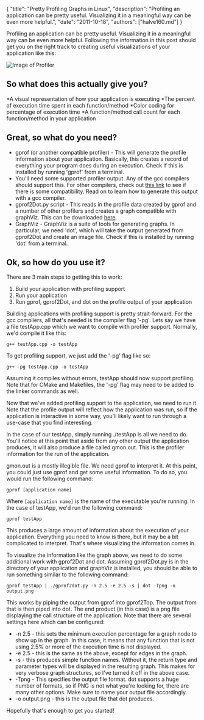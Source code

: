 {
	"title": "Pretty Profiling Graphs in Linux",
	"description": "Profiling an application can be pretty useful. Visualizing it in a meaningful way can be even more helpful.",
	"date": "2011-10-18",
	"authors": ["halve160.md"]
}

Profiling an application can be pretty useful. Visualizing it in a meaningful way can be even more helpful. Following the information in this post should get you on the right track to creating useful visualizations of your application like this:

![Image of Profiler](example.jpg "Profiler Example")

So what does this actually give you?
-----------
*A visual representation of how your application is executing
*The percent of execution time spent in each function/method
*Color coding for percentage of execution time
*A function/method call count for each function/method in your application

Great, so what do you need?
-----------
* gprof (or another compatible profiler) - This will generate the profile information about your application. Basically, this creates a record of everything your program does during an execution. Check if this is installed by running 'gprof' from a terminal.
* You'll need some supported profiler output. Any of the gcc compilers should support this. For other compilers, check out [this link](http://code.google.com/p/jrfonseca/wiki/Gprof2Dot#Examples) to see if there is some compatibility. Read on to learn how to generate this output with a gcc compiler.
* gprof2Dot.py script - This reads in the profile data created by gprof and a number of other profilers and creates a graph compatible with graphViz. This can be downloaded [here](http://code.google.com/p/jrfonseca/wiki/Gprof2Dot#Download).
* GraphViz - GraphViz is a suite of tools for generating graphs. In particular, we need 'dot', which will take the output generated from gprof2Dot and create an image file. Check if this is installed by running 'dot' from a terminal.

Ok, so how do you use it?
-----------

There are 3 main steps to getting this to work:
1. Build your application with profiling support
2. Run your application
3. Run gprof, gprof2Dot, and dot on the profile output of your application

Building applications with profiling support is pretty strait-forward. For the gcc compilers, all that's needed is the compiler flag '-pg'. Lets say we have a file testApp.cpp which we want to compile with profiler support. Normally, we'd compile it like this:
```
g++ testApp.cpp -o testApp
```
To get profiling support, we just add the '-pg' flag like so:
```
g++ -pg testApp.cpp -o testApp
```
Assuming it compiles without errors, testApp should now support profiling. Note that for CMake and Makefiles, the '-pg' flag may need to be added to the linker commands as well.

Now that we've added profiling support to the application, we need to run it. Note that the profile output will reflect how the application was run, so if the application is interactive in some way, you'll likely want to run through a use-case that you find interesting.

In the case of our testApp, simply running ./testApp is all we need to do. You'll notice at this point that aside from any other output the application produces, it will also produce a file called gmon.out. This is the profiler information for the run of the application.

gmon.out is a mostly illegible file. We need gprof to interpret it. At this point, you could just use gprof and get some useful information. To do so, you would run the following command:
```
gprof [application name]
```
Where `[application name]` is the name of the executable you're running. In the case of testApp, we'd run the following command:
```
gprof testApp
```
This produces a large amount of information about the execution of your application. Everything you need to know is there, but it may be a bit complicated to interpret. That's where visualizing the information comes in.

To visualize the information like the graph above, we need to do some additional work with gprof2Dot and dot. Assuming gprof2Dot.py is in the directory of your application and graphViz is installed, you should be able to run something similar to the following command:
```
gprof testApp | ./gprof2dot.py -n 2.5 -e 2.5 -s | dot -Tpng -o output.png
```
This works by piping the output from gprof into gprof2Top. The output from that is then piped into dot. The end product (in this case) is a png file displaying the call structure of the application. Note that there are several settings here which can be configured:

* -n 2.5 - this sets the minimum execution percentage for a graph node to show up in the graph. In this case, it means that any function that is not using 2.5% or more of the execution time is not displayed.
* -e 2.5 - this is the same as the above, except for edges in the graph.
* -s - this produces simple function names. Without it, the return type and parameter types will be displayed in the resulting graph. This makes for very verbose graph structures, so I've turned it off in the above case.
* -Tpng - This specifies the output file format. dot supports a huge number of formats, so if PNG is not what you're looking for, there are many other options. Make sure to name your output file accordingly.
* -o output.png - this is the output file that dot produces.

Hopefully that's enough to get you started!

